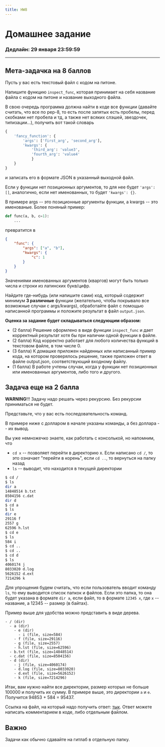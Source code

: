 ```yaml
---
title: HW8
---
```


# Домашнее задание
### Дедлайн: 29 января 23:59:59
----------

## Мета-задачка на 8 баллов

Пусть у вас есть текстовый файл с кодом на питоне.

Напишите функцию `inspect_func`, которая принимает на себя название файла с кодом на питоне и название выходного файла.

В свою очередь программа должна найти в коде все функции (давайте считать, что все по pep-8, то есть после запятых есть пробелы, перед скобками нет пробела и тд, а также нет всяких слэшей, звездочек, типизации...), получить вот такой словарь
```python
{
    'fancy_function': {
        'args': ['first_arg', 'second_arg'],
        'kwargs': {
            'third_arg': 'value3',
            'fourth_arg': 'value4'
            }
    }
}
```
и записать его в формате JSON в указанный выходной файл.

Если у функции нет позиционных аргументов, то для нее будет `'args': []`, аналогично, если нет именованных, то будет `'kwargs': {}`.

В примере args -- это позиционные аргументы функции, а kwargs -- это именованые. Более поняный пример:

```python
def func(a, b, c=1):
    ...
```
превратится в
```json
{
    "func": {
        "args": ["a", "b"],
        "kwargs": {
            "c": 1
        }
    }
}
```

Значениями именованных аргументов (кваргов) могут быть только числа и строки из латинских букв/цифр.

Найдите где-нибудь (или напишите сами) код, который содержит минимум **3 различные** функции (желательно, чтобы покрывало все возможные случаи с args/kwargs), обработайте файл с помощью написанной программы и положите результат в файл `output.json`.


**Оценка за задание будет складываться следующим образом:**
* (2 балла) Решение оформлено в виде функции `inspect_func` и дает корректный результат хотя бы при наличии одной функции в файле.
* (2 балла) Код корректно работает для любого количества функций в текстовом файле, в том числе 0.
* (3 балла) К домашке приложен найденных или написанный пример кода, на котором проверялось решение, также приложен ответ в файле output.json, соответствующий входному файлу.
* (1 балла) В работе учтены случаи, когда у функции нет позиционных или именованных аргументов, либо того и другого.


## Задача еще на 2 балла

**WARNING**!!! Задачу надо решать через рекурсию. Без рекурсии приниматься не будет.

Представьте, что у вас есть последовательность команд.

В примере ниже с долларом в начале указаны команды, а без доллара -- их вывод.

Вы уже немножечко знаете, как работать с консолькой, но напомним, что

* `cd x` -- позволяет перейти в директорию x. Если написано `cd /`, то это означает "перейти в корень", если `cd ..`, то вернуться на папку назад
* `ls` -- выводит, что находится в текущей директории

```bash
$ cd /
$ ls
dir a
14848514 b.txt
8504156 c.dat
dir d
$ cd a
$ ls
dir e
29116 f
2557 g
62596 h.lst
$ cd e
$ ls
584 i
$ cd ..
$ cd ..
$ cd d
$ ls
4060174 j
8033020 d.log
5626152 d.ext
7214296 k
```

Для упрощения будем считать, что если пользователь вводит команду `ls`, то ему выводится список папкок и файлов. Если это папка, то она будет указана в формате `dir a`, если файл, то в формате `12345 x`, где `x` -- название, а 12345 -- размер (в байтах).


Пример выше для удобства можно представить в виде дерева.


```
- / (dir)
  - a (dir)
    - e (dir)
      - i (file, size=584)
    - f (file, size=29116)
    - g (file, size=2557)
    - h.lst (file, size=62596)
  - b.txt (file, size=14848514)
  - c.dat (file, size=8504156)
  - d (dir)
    - j (file, size=4060174)
    - d.log (file, size=8033020)
    - d.ext (file, size=5626152)
    - k (file, size=7214296)
```

Итак, вам нужно найти все директории, размер которых не больше 100000 и получить их сумму. В примере выше, это директории `a` и `e`. Получится 94853 + 584 = 95437.

Ссылка на файл, на который надо получить ответ: [тык](https://disk.yandex.ru/d/enR1lAS6VjYsKQ). Ответ можете написать комментарием в коде, либо отдельным файлом.

## Важно
Задачи как обычно сдавайте на гитлаб в отдельную папку.
